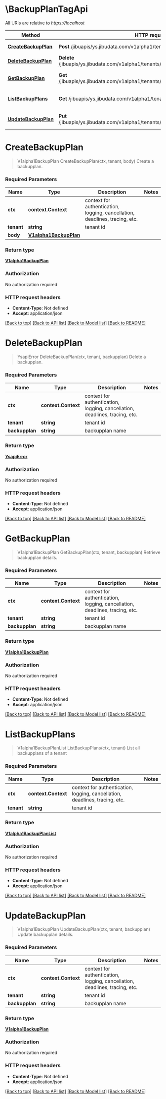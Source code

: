 # \BackupPlanTagApi

All URIs are relative to *https://localhost*

Method | HTTP request | Description
------------- | ------------- | -------------
[**CreateBackupPlan**](BackupPlanTagApi.md#CreateBackupPlan) | **Post** /jibuapis/ys.jibudata.com/v1alpha1/tenants/{tenant}/backupplans | Create a backupplan.
[**DeleteBackupPlan**](BackupPlanTagApi.md#DeleteBackupPlan) | **Delete** /jibuapis/ys.jibudata.com/v1alpha1/tenants/{tenant}/backupplans/{backupplan} | Delete a backupplan.
[**GetBackupPlan**](BackupPlanTagApi.md#GetBackupPlan) | **Get** /jibuapis/ys.jibudata.com/v1alpha1/tenants/{tenant}/backupplans/{backupplan} | Retrieve backupplan details.
[**ListBackupPlans**](BackupPlanTagApi.md#ListBackupPlans) | **Get** /jibuapis/ys.jibudata.com/v1alpha1/tenants/{tenant}/backupplans | List all backupplans of a tenant
[**UpdateBackupPlan**](BackupPlanTagApi.md#UpdateBackupPlan) | **Put** /jibuapis/ys.jibudata.com/v1alpha1/tenants/{tenant}/backupplans/{backupplan} | Update backupplan details.


# **CreateBackupPlan**
> V1alpha1BackupPlan CreateBackupPlan(ctx, tenant, body)
Create a backupplan.

### Required Parameters

Name | Type | Description  | Notes
------------- | ------------- | ------------- | -------------
 **ctx** | **context.Context** | context for authentication, logging, cancellation, deadlines, tracing, etc.
  **tenant** | **string**| tenant id | 
  **body** | [**V1alpha1BackupPlan**](V1alpha1BackupPlan.md)|  | 

### Return type

[**V1alpha1BackupPlan**](v1alpha1.BackupPlan.md)

### Authorization

No authorization required

### HTTP request headers

 - **Content-Type**: Not defined
 - **Accept**: application/json

[[Back to top]](#) [[Back to API list]](../README.md#documentation-for-api-endpoints) [[Back to Model list]](../README.md#documentation-for-models) [[Back to README]](../README.md)

# **DeleteBackupPlan**
> YsapiError DeleteBackupPlan(ctx, tenant, backupplan)
Delete a backupplan.

### Required Parameters

Name | Type | Description  | Notes
------------- | ------------- | ------------- | -------------
 **ctx** | **context.Context** | context for authentication, logging, cancellation, deadlines, tracing, etc.
  **tenant** | **string**| tenant id | 
  **backupplan** | **string**| backupplan name | 

### Return type

[**YsapiError**](ysapi.Error.md)

### Authorization

No authorization required

### HTTP request headers

 - **Content-Type**: Not defined
 - **Accept**: application/json

[[Back to top]](#) [[Back to API list]](../README.md#documentation-for-api-endpoints) [[Back to Model list]](../README.md#documentation-for-models) [[Back to README]](../README.md)

# **GetBackupPlan**
> V1alpha1BackupPlan GetBackupPlan(ctx, tenant, backupplan)
Retrieve backupplan details.

### Required Parameters

Name | Type | Description  | Notes
------------- | ------------- | ------------- | -------------
 **ctx** | **context.Context** | context for authentication, logging, cancellation, deadlines, tracing, etc.
  **tenant** | **string**| tenant id | 
  **backupplan** | **string**| backupplan name | 

### Return type

[**V1alpha1BackupPlan**](v1alpha1.BackupPlan.md)

### Authorization

No authorization required

### HTTP request headers

 - **Content-Type**: Not defined
 - **Accept**: application/json

[[Back to top]](#) [[Back to API list]](../README.md#documentation-for-api-endpoints) [[Back to Model list]](../README.md#documentation-for-models) [[Back to README]](../README.md)

# **ListBackupPlans**
> V1alpha1BackupPlanList ListBackupPlans(ctx, tenant)
List all backupplans of a tenant

### Required Parameters

Name | Type | Description  | Notes
------------- | ------------- | ------------- | -------------
 **ctx** | **context.Context** | context for authentication, logging, cancellation, deadlines, tracing, etc.
  **tenant** | **string**| tenant id | 

### Return type

[**V1alpha1BackupPlanList**](v1alpha1.BackupPlanList.md)

### Authorization

No authorization required

### HTTP request headers

 - **Content-Type**: Not defined
 - **Accept**: application/json

[[Back to top]](#) [[Back to API list]](../README.md#documentation-for-api-endpoints) [[Back to Model list]](../README.md#documentation-for-models) [[Back to README]](../README.md)

# **UpdateBackupPlan**
> V1alpha1BackupPlan UpdateBackupPlan(ctx, tenant, backupplan)
Update backupplan details.

### Required Parameters

Name | Type | Description  | Notes
------------- | ------------- | ------------- | -------------
 **ctx** | **context.Context** | context for authentication, logging, cancellation, deadlines, tracing, etc.
  **tenant** | **string**| tenant id | 
  **backupplan** | **string**| backupplan name | 

### Return type

[**V1alpha1BackupPlan**](v1alpha1.BackupPlan.md)

### Authorization

No authorization required

### HTTP request headers

 - **Content-Type**: Not defined
 - **Accept**: application/json

[[Back to top]](#) [[Back to API list]](../README.md#documentation-for-api-endpoints) [[Back to Model list]](../README.md#documentation-for-models) [[Back to README]](../README.md)

